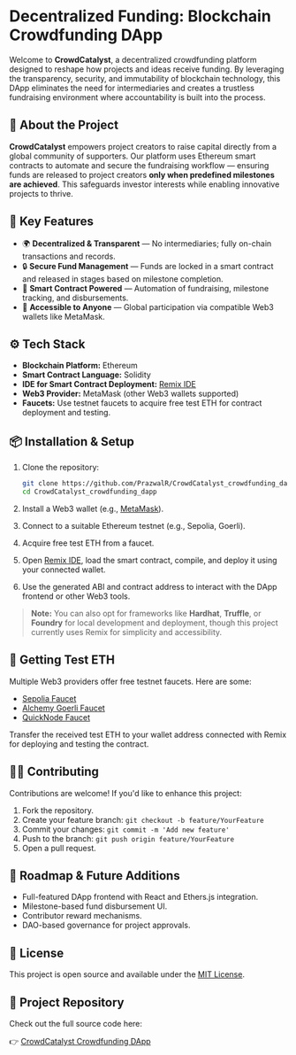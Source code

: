 # Decentralized Funding: Blockchain Crowdfunding DApp

Welcome to **CrowdCatalyst**, a decentralized crowdfunding platform designed to reshape how projects and ideas receive funding. By leveraging the transparency, security, and immutability of blockchain technology, this DApp eliminates the need for intermediaries and creates a trustless fundraising environment where accountability is built into the process.

## 🚀 About the Project

**CrowdCatalyst** empowers project creators to raise capital directly from a global community of supporters. Our platform uses Ethereum smart contracts to automate and secure the fundraising workflow — ensuring funds are released to project creators **only when predefined milestones are achieved**. This safeguards investor interests while enabling innovative projects to thrive.

## 🎯 Key Features

* 🌍 **Decentralized & Transparent** — No intermediaries; fully on-chain transactions and records.
* 🔒 **Secure Fund Management** — Funds are locked in a smart contract and released in stages based on milestone completion.
* 📜 **Smart Contract Powered** — Automation of fundraising, milestone tracking, and disbursements.
* 🌱 **Accessible to Anyone** — Global participation via compatible Web3 wallets like MetaMask.

## ⚙️ Tech Stack

* **Blockchain Platform:** Ethereum
* **Smart Contract Language:** Solidity
* **IDE for Smart Contract Deployment:** [Remix IDE](https://remix.ethereum.org/)
* **Web3 Provider:** MetaMask (other Web3 wallets supported)
* **Faucets:** Use testnet faucets to acquire free test ETH for contract deployment and testing.

## 📦 Installation & Setup

1. Clone the repository:

   ```bash
   git clone https://github.com/PrazwalR/CrowdCatalyst_crowdfunding_dapp.git
   cd CrowdCatalyst_crowdfunding_dapp
   ```

2. Install a Web3 wallet (e.g., [MetaMask](https://metamask.io/)).

3. Connect to a suitable Ethereum testnet (e.g., Sepolia, Goerli).

4. Acquire free test ETH from a faucet.

5. Open [Remix IDE](https://remix.ethereum.org/), load the smart contract, compile, and deploy it using your connected wallet.

6. Use the generated ABI and contract address to interact with the DApp frontend or other Web3 tools.

> **Note:** You can also opt for frameworks like **Hardhat**, **Truffle**, or **Foundry** for local development and deployment, though this project currently uses Remix for simplicity and accessibility.

## 💸 Getting Test ETH

Multiple Web3 providers offer free testnet faucets. Here are some:

* [Sepolia Faucet](https://sepoliafaucet.com/)
* [Alchemy Goerli Faucet](https://goerlifaucet.com/)
* [QuickNode Faucet](https://faucet.quicknode.com/)

Transfer the received test ETH to your wallet address connected with Remix for deploying and testing the contract.

## 🧑‍💻 Contributing

Contributions are welcome! If you'd like to enhance this project:

1. Fork the repository.
2. Create your feature branch: `git checkout -b feature/YourFeature`
3. Commit your changes: `git commit -m 'Add new feature'`
4. Push to the branch: `git push origin feature/YourFeature`
5. Open a pull request.

## 📌 Roadmap & Future Additions

* Full-featured DApp frontend with React and Ethers.js integration.
* Milestone-based fund disbursement UI.
* Contributor reward mechanisms.
* DAO-based governance for project approvals.

## 📄 License

This project is open source and available under the [MIT License](LICENSE).

## 🔗 Project Repository

Check out the full source code here:

👉 [CrowdCatalyst Crowdfunding DApp](https://github.com/PrazwalR/CrowdCatalyst_crowdfunding_dapp)
